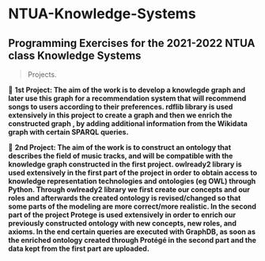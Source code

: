 # NTUA-Knowledge-Systems

## Programming Exercises for the 2021-2022 NTUA class Knowledge Systems

> Projects. 

🔴 <b>1st Project: The aim of the work is to develop a knowlegde graph and later use this graph for a recommendation system that will recommend songs to users according to their preferences. rdflib library is used extensively in this project to create a graph and then we enrich the constructed graph 
, by adding additional information from the Wikidata graph with certain SPARQL queries. </b>

🔴 <b>2nd Project:  The aim of the work is to construct an ontology that describes the field of music tracks, and will be compatible with the knowledge graph constructed in the first project. owlready2 library is used extensively in the first part of the project in order to obtain access to knowledge representation technologies and ontologies (eg OWL) through Python. Through owlready2 library we first create our concepts and our roles and afterwards the created ontology is revised/changed so that some parts of the modeling are more correct/more realistic. In the second part of the project Protege is used extensively in order to enrich our previously constructed ontology with new concepts, new roles, and axioms. In the end certain queries are executed with  GraphDB, as soon as the enriched ontology created through Protégé in the second part and the data kept from the first part are uploaded. </b>
